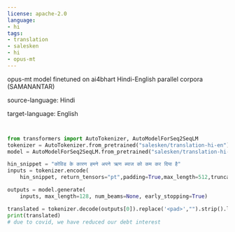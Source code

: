 ```yaml
---
license: apache-2.0
language: 
- hi
tags:
- translation
- salesken
- hi
- opus-mt
---
```

opus-mt model finetuned on ai4bhart Hindi-English parallel corpora (SAMANANTAR)

source-language: Hindi

target-language: English


```python


from transformers import AutoTokenizer, AutoModelForSeq2SeqLM
tokenizer = AutoTokenizer.from_pretrained("salesken/translation-hi-en")
model = AutoModelForSeq2SeqLM.from_pretrained("salesken/translation-hi-en")

hin_snippet = "कोविड के कारण हमने अपने ऋण ब्याज को कम कर दिया है"
inputs = tokenizer.encode(
    hin_snippet, return_tensors="pt",padding=True,max_length=512,truncation=True)

outputs = model.generate(
    inputs, max_length=128, num_beams=None, early_stopping=True)

translated = tokenizer.decode(outputs[0]).replace('<pad>',"").strip().lower()
print(translated)
# due to covid, we have reduced our debt interest


```